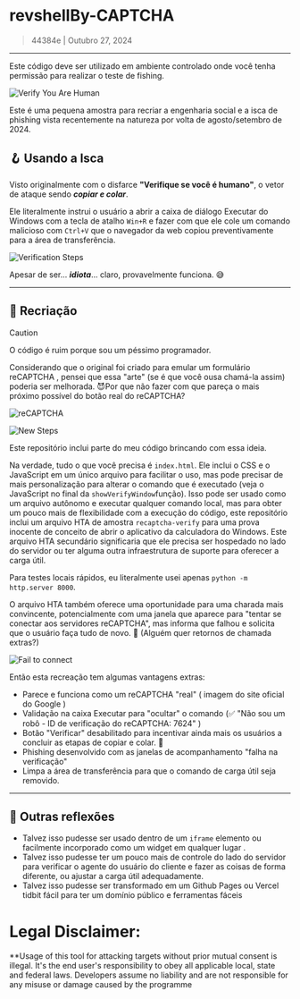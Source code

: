 # revshellBy-CAPTCHA

> 44384e | Outubro 27, 2024

------------------------------


Este código deve ser utilizado em ambiente controlado onde você tenha permissão para realizar o teste de fishing.

![Verify You Are Human](https://github.com/user-attachments/assets/56be51b9-e58d-40e9-bdb1-54bcc11d4180)

Este é uma pequena amostra para recriar a engenharia social e a isca de phishing vista recentemente na natureza por volta de agosto/setembro de 2024.

## 🪝 Usando a Isca

Visto originalmente com o disfarce **"Verifique se você é humano"**, o vetor de ataque sendo _**copiar e colar**_.

Ele literalmente instrui o usuário a abrir a caixa de diálogo Executar do Windows com a tecla de atalho `Win+R` e fazer com que ele cole um comando malicioso com `Ctrl+V` que o navegador da web copiou preventivamente para a área de transferência.

![Verification Steps](https://github.com/user-attachments/assets/77e9adcb-672e-4a45-845d-58a90ba22935)

Apesar de ser... **_idiota_**... claro, provavelmente funciona. 😅


----------

## 🎨 Recriação

> [!CAUTION]
> O código é ruim porque sou um péssimo programador.

Considerando que o original foi criado para emular um formulário reCAPTCHA , pensei que essa "arte" (se é que você ousa chamá-la assim) poderia ser melhorada. 😈Por que não fazer com que pareça o mais próximo possível do botão real do reCAPTCHA?

![reCAPTCHA](https://github.com/user-attachments/assets/3967e15b-0717-4db4-afa1-62394e47f3b2)

![New Steps](https://github.com/user-attachments/assets/2fac92b1-fdff-4a67-883b-b8c1b8ae4aa7)

Este repositório inclui parte do meu código brincando com essa ideia.

Na verdade, tudo o que você precisa é `index.html`. Ele inclui o CSS e o JavaScript em um único arquivo para facilitar o uso, mas pode precisar de mais personalização para alterar o comando que é executado (veja o JavaScript no final da `showVerifyWindow`função). Isso pode ser usado como um arquivo autônomo e executar qualquer comando local, mas para obter um pouco mais de flexibilidade com a execução do código, este repositório inclui um arquivo HTA de amostra `recaptcha-verify` para uma prova inocente de conceito de abrir o aplicativo da calculadora do Windows. Este arquivo HTA secundário significaria que ele precisa ser hospedado no lado do servidor ou ter alguma outra infraestrutura de suporte para oferecer a carga útil.

Para testes locais rápidos, eu literalmente usei apenas `python -m http.server 8000`.

O arquivo HTA também oferece uma oportunidade para uma charada mais convincente, potencialmente com uma janela que aparece para "tentar se conectar aos servidores reCAPTCHA", mas informa que falhou e solicita que o usuário faça tudo de novo. 🤪 (Alguém quer retornos de chamada extras?)

![Fail to connect](https://github.com/user-attachments/assets/b3e062a5-eb2a-4c43-9b6f-411625e7f740)

Então esta recreação tem algumas vantagens extras:

* Parece e funciona como um reCAPTCHA "real" ( imagem do site oficial do Google )
* Validação na caixa Executar para "ocultar" o comando (✅ "Não sou um robô - ID de verificação do reCAPTCHA: 7624" )
* Botão "Verificar" desabilitado para incentivar ainda mais os usuários a concluir as etapas de copiar e colar. 🚫
* Phishing desenvolvido com as janelas de acompanhamento "falha na verificação"
* Limpa a área de transferência para que o comando de carga útil seja removido.


-------------

## 🤔 Outras reflexões 

* Talvez isso pudesse ser usado dentro de um `iframe` elemento ou facilmente incorporado como um widget em qualquer lugar .
* Talvez isso pudesse ter um pouco mais de controle do lado do servidor para verificar o agente do usuário do cliente e fazer as coisas de forma diferente, ou ajustar a carga útil adequadamente.
* Talvez isso pudesse ser transformado em um Github Pages ou Vercel tidbit fácil para ter um domínio público e ferramentas fáceis


<h1>Legal Disclaimer:</h1>
**Usage of this tool for attacking targets without prior mutual consent is illegal. It's the end user's responsibility to obey all applicable local, state and federal laws. Developers assume no liability and are not responsible for any misuse or damage caused by the programme

